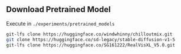 ## Download Pretrained Model
Execute in `./experiments/pretrained_models`
```bash
git-lfs clone https://huggingface.co/windwhinny/chilloutmix.git
git clone https://huggingface.co/sd-legacy/stable-diffusion-v1-5
git-lfs clone https://huggingface.co/SG161222/RealVisXL_V5.0.git
```